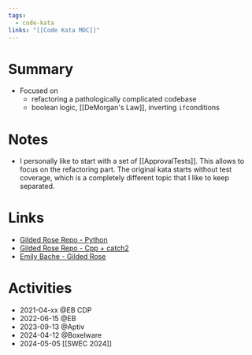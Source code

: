 ```yaml
---
tags:
  - code-kata
links: "[[Code Kata MOC]]"
---
```

# Summary

- Focused on
	- refactoring a pathologically complicated codebase
	- boolean logic, [[DeMorgan's Law]], inverting `if`conditions

# Notes

- I personally like to start with a set of [[ApprovalTests]]. This allows to focus on the refactoring part. The original kata starts without test coverage, which is a completely different topic that I like to keep separated.

# Links

- [Gilded Rose Repo - Python](https://github.com/Laguna1989/gilded_rose_python)
- [Gilded Rose Repo - Cpp + catch2](https://github.com/Laguna1989/gilded_rose_cpp_catch2_approvals)
- [Emily Bache - Gilded Rose](https://github.com/emilybache/GildedRose-Refactoring-Kata)

# Activities

- 2021-04-xx @EB CDP
- 2022-06-15 @EB
- 2023-09-13 @Aptiv
- 2024-04-12 @Boxelware
- 2024-05-05 [[SWEC 2024]]
